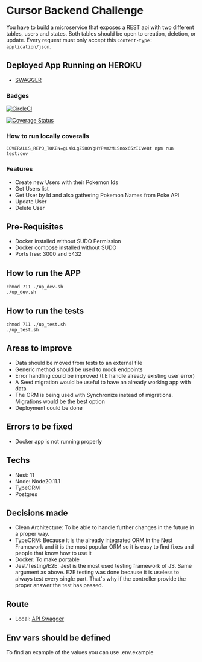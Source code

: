 # Cursor Backend Challenge

You have to build a microservice that exposes a REST api with two different
tables, users and states. Both tables should be open to creation, deletion,
or update. Every request must only accept this `Content-type: application/json`.

## Deployed App Running on HEROKU

- [SWAGGER](https://peaceful-plains-22734-d7b1d0848c71.herokuapp.com/api)

### Badges

[![CircleCI](https://dl.circleci.com/status-badge/img/gh/OssFit/code-challenge-base-project/tree/main.svg?style=svg)](https://dl.circleci.com/status-badge/redirect/gh/OssFit/code-challenge-base-project/tree/main)

[![Coverage Status](https://coveralls.io/repos/github/OssFit/code-challenge-base-project/badge.svg?branch=main)](https://coveralls.io/github/OssFit/code-challenge-base-project?branch=main)

### How to run locally coveralls

```
COVERALLS_REPO_TOKEN=gLskLgZ58OYgHYPem2MLSnox65zICVe8t npm run test:cov
```

### Features

- Create new Users with their Pokemon Ids
- Get Users list
- Get User by Id and also gathering Pokemon Names from Poke API
- Update User
- Delete User

## Pre-Requisites

- Docker installed without SUDO Permission
- Docker compose installed without SUDO
- Ports free: 3000 and 5432

## How to run the APP

```
chmod 711 ./up_dev.sh
./up_dev.sh
```

## How to run the tests

```
chmod 711 ./up_test.sh
./up_test.sh
```

## Areas to improve

- Data should be moved from tests to an external file
- Generic method should be used to mock endpoints
- Error handling could be improved (I.E handle already existing user error)
- A Seed migration would be useful to have an already working app with data
- The ORM is being used with Synchronize instead of migrations. Migrations would be the best option
- Deployment could be done

## Errors to be fixed

- Docker app is not running properly

## Techs

- Nest: 11
- Node: Node20.11.1
- TypeORM
- Postgres

## Decisions made

- Clean Architecture: To be able to handle further changes in the future in a proper way.
- TypeORM: Because it is the already integrated ORM in the Nest Framework and it is the most popular ORM so it is easy to find fixes and people that know how to use it
- Docker: To make portable
- Jest/Testing/E2E: Jest is the most used testing framework of JS. Same argument as above. E2E testing was done because it is useless to always test every single part. That's why if the controller provide the proper answer the test has passed.

## Route

- Local: [API Swagger](http://localhost:3000/api)

## Env vars should be defined

To find an example of the values you can use .env.example

